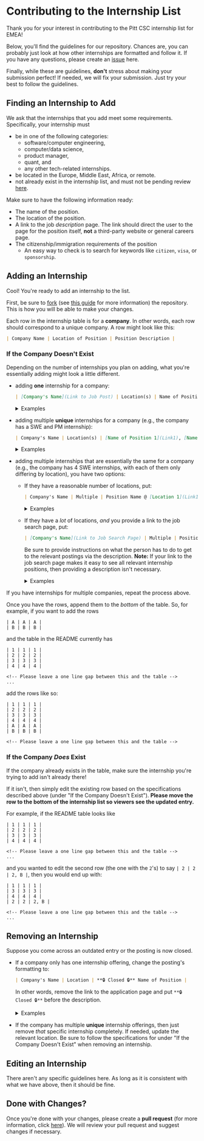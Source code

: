 # Contributing to the Internship List

Thank you for your interest in contributing to the Pitt CSC internship list for EMEA!

Below, you'll find the guidelines for our repository. Chances are, you can probably just look at how other internships are formatted and follow it. If you have any questions, please create an [issue](https://github.com/pittcsc/Summer2024-Internships/issues/new) here.

Finally, while these are guidelines, **don't** stress about making your submission perfect! If needed, we will fix your submission. Just try your best to follow the guidelines.

## Finding an Internship to Add

We ask that the internships that you add meet some requirements. Specifically, your internship must

- be in one of the following categories:
  - software/computer engineering,
  - computer/data science,
  - product manager,
  - quant, and
  - any other tech-related internships.
- be located in the Europe, Middle East, Africa, or remote.
- not already exist in the internship list, and must not be pending review [here](https://github.com/pittcsc/Summer2024-Internships/pulls).

Make sure to have the following information ready:

- The name of the position.
- The location of the position.
- A link to the job _description_ page. The link should direct the user to the page for the position itself, **not** a third-party website or general careers page.
- The citizenship/immigration requirements of the position
  - An easy way to check is to search for keywords like `citizen`, `visa`, or `sponsorship`.

## Adding an Internship

Cool! You're ready to add an internship to the list.

First, be sure to [fork](https://github.com/ArnoClaude/2024-SWE-Internships-EMEA/fork) (see [this guide](https://docs.github.com/en/get-started/quickstart/fork-a-repo) for more information) the repository. This is how you will be able to make your changes.

Each row in the internship table is for a **company**. In other words, each row should correspond to a unique company. A row might look like this:

```md
| Company Name | Location of Position | Position Description |
```

### If the Company Doesn't Exist

Depending on the number of internships you plan on adding, what you're essentially adding might look a little different.

- adding **one** internship for a company:

  ```md
  | [Company's Name](Link to Job Post) | Location(s) | Name of Position |
  ```

    <details>
    <summary>Examples</summary>
    <br>

  In Markdown, this might look like one of the following rows:

  ```md
  | [Target](https://jobs.target.com/job/-/-/1118/34525104848) | Brooklyn Park, MN | Software Engineering Intern - Hybrid (Starting June 2023) |
  | [ByteDance](https://jobs.bytedance.com/en/position/7138261141784611103/detail?spread=BSPP2KS) | Mountain View, CA | Software Engineer Intern |
  | [SpaceX](https://boards.greenhouse.io/spacex/jobs/6366187002?gh_jid=6366187002) | Multiple | 2023 Summer Intern - Software Engineer (US Citizens Only) |
  ```

  When rendered, it will look like:

  | Name                                                                                          | Location          | Notes                                                     |
  | --------------------------------------------------------------------------------------------- | ----------------- | --------------------------------------------------------- |
  | [Target](https://jobs.target.com/job/-/-/1118/34525104848)                                    | Brooklyn Park, MN | Software Engineering Intern - Hybrid (Starting June 2023) |
  | [ByteDance](https://jobs.bytedance.com/en/position/7138261141784611103/detail?spread=BSPP2KS) | Mountain View, CA | Software Engineer Intern                                  |
  | [SpaceX](https://boards.greenhouse.io/spacex/jobs/6366187002?gh_jid=6366187002)               | Multiple          | 2023 Summer Intern - Software Engineer (US Citizens Only) |

    </details>

- adding multiple **unique** internships for a company (e.g., the company has a SWE and PM internship):

  ```md
  | Company's Name | Location(s) | [Name of Position 1](Link1), [Name of Position 2](Link2), ..., [Name of Position N](LinkN) |
  ```

    <details>
    <summary>Examples</summary>
    <br>

  In Markdown, this might look like one of the following rows:

  ```md
  | Adobe | Various | [Software Engineer Intern](https://careers.adobe.com/us/en/job/R131626/2023-Intern-Software-Engineer), [Software Engineer (Mobile Development) Intern](https://careers.adobe.com/us/en/job/R131674/2023-Intern-Software-Engineer-Mobile-Development) |
  | Delta | Atlanta, GA, Minneapolis St. Paul, MN | [Software Engineer Intern](https://delta.avature.net/careers/JobDetail/Intern-Software-Engineering-Summer-2023/17376), [Data Science Intern](https://delta.avature.net/careers/JobDetail/Intern-IT-Operations-Research-Data-Science-Summer-2023/17381), [Data Analytics Intern](https://delta.avature.net/careers/JobDetail/Intern-Revenue-Technology-Data-Analytics-Summer-2023/17650) |
  | Raytheon | Varies by Role | [UP 2023 Software Engineer Internships](https://careers.rtx.com/global/en/job/RAYTGLOBAL01567022EXTERNALENGLOBAL/UP-2023-Software-Engineer-Internships), [2023 Software Engineer Summer Intern](https://careers.rtx.com/global/en/job/RAYTGLOBAL01569607EXTERNALENGLOBAL/2023-Software-Engineer-Summer-Intern) (US Citizenship Required for Both) |
  ```

  When rendered, it will look like:

  | Name     | Location                              | Notes                                                                                                                                                                                                                                                                                                                                                                                   |
  | -------- | ------------------------------------- | --------------------------------------------------------------------------------------------------------------------------------------------------------------------------------------------------------------------------------------------------------------------------------------------------------------------------------------------------------------------------------------- |
  | Adobe    | Various                               | [Software Engineer Intern](https://careers.adobe.com/us/en/job/R131626/2023-Intern-Software-Engineer), [Software Engineer (Mobile Development) Intern](https://careers.adobe.com/us/en/job/R131674/2023-Intern-Software-Engineer-Mobile-Development)                                                                                                                                    |
  | Delta    | Atlanta, GA, Minneapolis St. Paul, MN | [Software Engineer Intern](https://delta.avature.net/careers/JobDetail/Intern-Software-Engineering-Summer-2023/17376), [Data Science Intern](https://delta.avature.net/careers/JobDetail/Intern-IT-Operations-Research-Data-Science-Summer-2023/17381), [Data Analytics Intern](https://delta.avature.net/careers/JobDetail/Intern-Revenue-Technology-Data-Analytics-Summer-2023/17650) |
  | Raytheon | Varies by Role                        | [UP 2023 Software Engineer Internships](https://careers.rtx.com/global/en/job/RAYTGLOBAL01567022EXTERNALENGLOBAL/UP-2023-Software-Engineer-Internships), [2023 Software Engineer Summer Intern](https://careers.rtx.com/global/en/job/RAYTGLOBAL01569607EXTERNALENGLOBAL/2023-Software-Engineer-Summer-Intern) (US Citizenship Required for Both)                                       |

    </details>

- adding multiple internships that are essentially the same for a company (e.g., the company has 4 SWE internships, with each of them only differing by location), you have two options:

  - If they have a reasonable number of locations, put:

    ```md
    | Company's Name | Multiple | Position Name @ [Location 1](Link1), [Location 2](Link2), ..., [Location N](Link N) |
    ```

      <details>
      <summary>Examples</summary>
      <br>

    In Markdown, this might look like one of the following rows:

    ```md
    | [Garmin](https://careers.garmin.com/careers-home/jobs?tags3=Intern&page=1) | Various | Software Engineer Intern (Summer 2023): [Tulsa, OK](https://careers.garmin.com/careers-home/jobs/9345?lang=en-us), [Scottsdale, AZ](https://careers.garmin.com/careers-home/jobs/9267?lang=en-us), [Chandler, AZ](https://careers.garmin.com/careers-home/jobs/9266?lang=en-us), [Boulder, CO](https://careers.garmin.com/careers-home/jobs/9220?lang=en-us), [Tucson, AZ](https://careers.garmin.com/careers-home/jobs/9219?lang=en-us), [Cary, NC](https://careers.garmin.com/careers-home/jobs/9243?lang=en-us) |
    ```

    When rendered, it will look like:
    | Name | Location | Notes |
    | ---- | -------- | ----- |
    | [Garmin](https://careers.garmin.com/careers-home/jobs?tags3=Intern&page=1) | Various | Software Engineer Intern (Summer 2023): [Tulsa, OK](https://careers.garmin.com/careers-home/jobs/9345?lang=en-us), [Scottsdale, AZ](https://careers.garmin.com/careers-home/jobs/9267?lang=en-us), [Chandler, AZ](https://careers.garmin.com/careers-home/jobs/9266?lang=en-us), [Boulder, CO](https://careers.garmin.com/careers-home/jobs/9220?lang=en-us), [Tucson, AZ](https://careers.garmin.com/careers-home/jobs/9219?lang=en-us), [Cary, NC](https://careers.garmin.com/careers-home/jobs/9243?lang=en-us) |

      </details>

  - If they have a _lot_ of locations, _and_ you provide a link to the job search page, put:

    ```md
    | [Company's Name](Link to Job Search Page) | Multiple | Position Name |
    ```

    Be sure to provide instructions on what the person has to do to get to the relevant postings via the description. **Note:** If your link to the job search page makes it easy to see all relevant internship positions, then providing a description isn't necessary.

      <details>
      <summary>Examples</summary>
      <br>

    In Markdown, this might look like one of the following rows:

    ```md
    | [Northrop Grumman](https://ngc.wd1.myworkdayjobs.com/en-US/Northrop_Grumman_External_Site/details/College-Intern-Administrative---Documentation_R10064554-1?q=software%20engineer&workerSubType=a111b0a898f10129e4db58f2e700d97a) | Various | Software Engineer Intern (US Citizenship Required) |
    | [Keysight Technologies](https://jobs.keysight.com/go/Students/3065700/?q=&q2=&alertId=&title=software&location=US&shifttype=intern&department=)| Santa Rosa, CA | Various Positions |
    ```

    When rendered, it will look like:
    | Name | Location | Notes |
    | ---- | -------- | ----- |
    | [Northrop Grumman](https://ngc.wd1.myworkdayjobs.com/en-US/Northrop_Grumman_External_Site/details/College-Intern-Administrative---Documentation_R10064554-1?q=software%20engineer&workerSubType=a111b0a898f10129e4db58f2e700d97a) | Various | Software Engineer Intern (US Citizenship Required) |
    | [Keysight Technologies](https://jobs.keysight.com/go/Students/3065700/?q=&q2=&alertId=&title=software&location=US&shifttype=intern&department=)| Santa Rosa, CA | Various Positions |

      </details>

If you have internships for multiple companies, repeat the process above.

Once you have the rows, append them to the _bottom_ of the table. So, for example, if you want to add the rows

```
| A | A | A |
| B | B | B |
```

and the table in the README currently has

```
| 1 | 1 | 1 |
| 2 | 2 | 2 |
| 3 | 3 | 3 |
| 4 | 4 | 4 |

<!-- Please leave a one line gap between this and the table -->
...
```

add the rows like so:

```
| 1 | 1 | 1 |
| 2 | 2 | 2 |
| 3 | 3 | 3 |
| 4 | 4 | 4 |
| A | A | A |
| B | B | B |

<!-- Please leave a one line gap between this and the table -->
```

### If the Company _Does_ Exist

If the company already exists in the table, make sure the internship you're trying to add isn't already there!

If it isn't, then simply edit the existing row based on the specifications described above (under "If the Company Doesn't Exist"). **Please move the row to the bottom of the internship list so viewers see the updated entry.**

For example, if the README table looks like

```
| 1 | 1 | 1 |
| 2 | 2 | 2 |
| 3 | 3 | 3 |
| 4 | 4 | 4 |

<!-- Please leave a one line gap between this and the table -->
...
```

and you wanted to edit the second row (the one with the `2`'s) to say `| 2 | 2 | 2, B |`, then you would end up with:

```
| 1 | 1 | 1 |
| 3 | 3 | 3 |
| 4 | 4 | 4 |
| 2 | 2 | 2, B |

<!-- Please leave a one line gap between this and the table -->
...
```

## Removing an Internship

Suppose you come across an outdated entry or the posting is now closed.

- If a company only has one internship offering, change the posting's formatting to:

  ```md
  | Company's Name | Location | **🔒 Closed 🔒** Name of Position |
  ```

  In other words, remove the link to the application page and put `**🔒 Closed 🔒**` before the description.

    <details>
    <summary>Examples</summary>
    <br>

  Suppose that Target closed their internship. Initially, the row might have looked like this:

  ```md
  | [Target](https://jobs.target.com/job/-/-/1118/34525104848) | Brooklyn Park, MN | Software Engineering Intern - Hybrid (Starting June 2023) |
  ```

  When rendered, it looked like:

  | Name                                                       | Location          | Notes                                                     |
  | ---------------------------------------------------------- | ----------------- | --------------------------------------------------------- |
  | [Target](https://jobs.target.com/job/-/-/1118/34525104848) | Brooklyn Park, MN | Software Engineering Intern - Hybrid (Starting June 2023) |

  After you indicate that it's closed, the row should look like:

  ```md
  | Target | Brooklyn Park, MN | **🔒 Closed 🔒** Software Engineering Intern - Hybrid (Starting June 2023) |
  ```

  When rendered, it will look like:

  | Name   | Location          | Notes                                                                      |
  | ------ | ----------------- | -------------------------------------------------------------------------- |
  | Target | Brooklyn Park, MN | **🔒 Closed 🔒** Software Engineering Intern - Hybrid (Starting June 2023) |

    </details>

- If the company has multiple **unique** internship offerings, then just remove _that_ specific internship completely. If needed, update the relevant location. Be sure to follow the specifications for under "If the Company Doesn't Exist" when removing an internship.

## Editing an Internship

There aren't any specific guidelines here. As long as it is consistent with what we have above, then it should be fine.

## Done with Changes?

Once you're done with your changes, please create a **pull request** (for more information, click [here](https://docs.github.com/en/pull-requests/collaborating-with-pull-requests/proposing-changes-to-your-work-with-pull-requests/creating-a-pull-request)). We will review your pull request and suggest changes if necessary.
